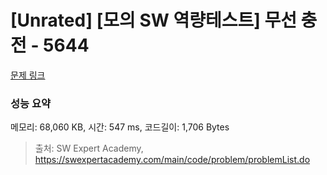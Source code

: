 # [Unrated] [모의 SW 역량테스트] 무선 충전 - 5644 

[문제 링크](https://swexpertacademy.com/main/code/problem/problemDetail.do?contestProbId=AWXRDL1aeugDFAUo) 

### 성능 요약

메모리: 68,060 KB, 시간: 547 ms, 코드길이: 1,706 Bytes



> 출처: SW Expert Academy, https://swexpertacademy.com/main/code/problem/problemList.do